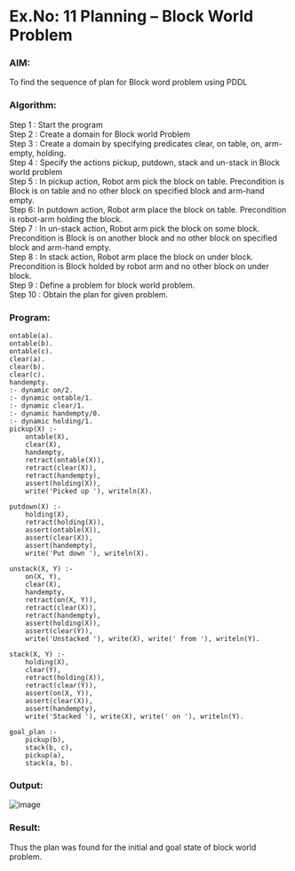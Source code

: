# Ex.No: 11  Planning –  Block World Problem 

### AIM: 
To find the sequence of plan for Block word problem using PDDL  
###  Algorithm:
Step 1 :  Start the program <br>
Step 2 : Create a domain for Block world Problem <br>
Step 3 :  Create a domain by specifying predicates clear, on table, on, arm-empty, holding. <br>
Step 4 : Specify the actions pickup, putdown, stack and un-stack in Block world problem <br>
Step 5 :  In pickup action, Robot arm pick the block on table. Precondition is Block is on table and no other block on specified block and arm-hand empty.<br>
Step 6:  In putdown action, Robot arm place the block on table. Precondition is robot-arm holding the block.<br>
Step 7 : In un-stack action, Robot arm pick the block on some block. Precondition is Block is on another block and no other block on specified block and arm-hand empty.<br>
Step 8 : In stack action, Robot arm place the block on under block. Precondition is Block holded by robot arm and no other block on under block.<br>
Step 9 : Define a problem for block world problem.<br> 
Step 10 : Obtain the plan for given problem.<br> 
     
### Program:
```
ontable(a).
ontable(b).
ontable(c).
clear(a).
clear(b).
clear(c).
handempty.
:- dynamic on/2.
:- dynamic ontable/1.
:- dynamic clear/1.
:- dynamic handempty/0.
:- dynamic holding/1.
pickup(X) :-
    ontable(X),
    clear(X),
    handempty,
    retract(ontable(X)),
    retract(clear(X)),
    retract(handempty),
    assert(holding(X)),
    write('Picked up '), writeln(X).

putdown(X) :-
    holding(X),
    retract(holding(X)),
    assert(ontable(X)),
    assert(clear(X)),
    assert(handempty),
    write('Put down '), writeln(X).

unstack(X, Y) :-
    on(X, Y),
    clear(X),
    handempty,
    retract(on(X, Y)),
    retract(clear(X)),
    retract(handempty),
    assert(holding(X)),
    assert(clear(Y)),
    write('Unstacked '), write(X), write(' from '), writeln(Y).

stack(X, Y) :-
    holding(X),
    clear(Y),
    retract(holding(X)),
    retract(clear(Y)),
    assert(on(X, Y)),
    assert(clear(X)),
    assert(handempty),
    write('Stacked '), write(X), write(' on '), writeln(Y).

goal_plan :-
    pickup(b),
    stack(b, c),
    pickup(a),
    stack(a, b).
```

### Output:

![image](https://github.com/user-attachments/assets/b4e5748d-831c-42bf-96df-529e11f76fe8)

### Result:
Thus the plan was found for the initial and goal state of block world problem.
